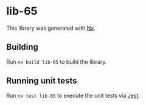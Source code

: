 # lib-65

This library was generated with [Nx](https://nx.dev).

## Building

Run `nx build lib-65` to build the library.

## Running unit tests

Run `nx test lib-65` to execute the unit tests via [Jest](https://jestjs.io).
